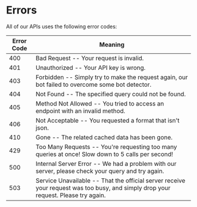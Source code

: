 # Errors

All of our APIs uses the following error codes:

Error Code | Meaning
---------- | -------
400 | Bad Request -- Your request is invalid.
401 | Unauthorized -- Your API key is wrong.
403 | Forbidden -- Simply try to make the request again, our bot failed to overcome some bot detector.
404 | Not Found -- The specified query could not be found.
405 | Method Not Allowed -- You tried to access an endpoint with an invalid method.
406 | Not Acceptable -- You requested a format that isn't json.
410 | Gone -- The related cached data has been gone.
429 | Too Many Requests -- You're requesting too many queries at once! Slow down to 5 calls per second!
500 | Internal Server Error -- We had a problem with our server, please check your query and try again.
503 | Service Unavailable -- That the official server receive your request was too busy, and simply drop your request. Please try again.
